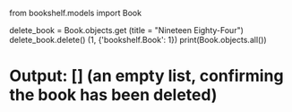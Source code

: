 from bookshelf.models import Book

delete_book = Book.objects.get (title = "Nineteen Eighty-Four")
delete_book.delete() (1, {'bookshelf.Book': 1})
print(Book.objects.all())  
# Output: [] (an empty list, confirming the book has been deleted)